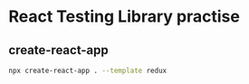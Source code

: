 # React Testing Library practise
## create-react-app
```zsh
npx create-react-app . --template redux
```
